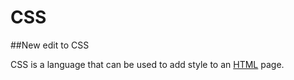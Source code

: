 # CSS

##New edit to CSS

CSS is a language that can be used to add style to an [HTML](/wiki/HTML) page.